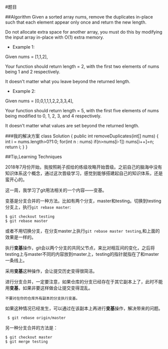 #题目

##Algorithm
Given a sorted array nums, remove the duplicates in-place such that each element appear only once and return the new length.

Do not allocate extra space for another array, you must do this by modifying the input array in-place with O(1) extra memory.

- Example 1:

Given nums = [1,1,2],

Your function should return length = 2, with the first two elements of nums being 1 and 2 respectively.

It doesn't matter what you leave beyond the returned length.

- Example 2:

Given nums = [0,0,1,1,1,2,2,3,3,4],

Your function should return length = 5, with the first five elements of nums being modified to 0, 1, 2, 3, and 4 respectively.

It doesn't matter what values are set beyond the returned length.


###我的解决方案
class Solution {
    public int removeDuplicates(int[] nums) {
        int i = nums.length>0?1:0;
        for(int n : nums)
            if(n>nums[i-1])
                nums[i++]=n;
        return i;
    }
}


##Tip,Learning Techniques

2018年7月份开始，我按照耗子叔给的练级攻略开始晋级。之前自己的脑海中没有知识体系这个概念，通过这次晋级学习，感觉到能够搭建起自己的知识体系，还是蛮开心的。

这一周，我学习了git用法相关的一个内容——变基。

变基是分支合并的一种方法。比如有两个分支，master和testing。切换到testing分支上，执行`git rebase master`:

    $ git checkout testing
    $ git rebase master
或者不用切换分支，在分支master上执行`git rebase master testing`,和上面的效果是一样的。

执行**变基**操作，git会以两个分支的共同父节点，来比对相互间的变化，之后将testing上与master不同的内容放到master上，testing的指针就指在了和master一条线上。

采用**变基**这种操作，会让提交历史变得很简洁。

进行分支合并，一定要注意，如果仓库的分支已经存在于其它副本上了，此时不能用**变基**，如果非要这样做会让提交变得混乱。

    不要对在你的仓库外有副本的分支执行变基。

如果这种情况已经发生，可以通过在该副本上再进行**变基**操作，解决带来的问题。
    
     $ git rebase origin/master

另一种分支合并的方法是：

    $ git checkout master
    $ git merge testing